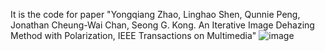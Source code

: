It is the code for paper "Yongqiang Zhao, Linghao Shen, Qunnie Peng, Jonathan Cheung-Wai Chan, Seong G. Kong. An Iterative Image Dehazing Method with Polarization, IEEE Transactions on Multimedia"
![image](https://github.com/polwork/Newton-Polynomial-Interpolation-1.0/blob/master/SignOfLab.png)
